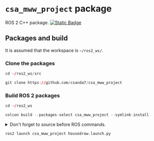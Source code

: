 # `csa_mww_project` package
ROS 2 C++ package.  [![Static Badge](https://img.shields.io/badge/ROS_2-Humble-34aec5)](https://docs.ros.org/en/humble/)
## Packages and build

It is assumed that the workspace is `~/ros2_ws/`.

### Clone the packages
``` r
cd ~/ros2_ws/src
```
``` r
git clone https://github.com/csanda7/csa_mww_project
```

### Build ROS 2 packages
``` r
cd ~/ros2_ws
```
``` r
colcon build --packages-select csa_mww_project --symlink-install
```

<details>
<summary> Don't forget to source before ROS commands.</summary>

``` bash
source ~/ros2_ws/install/setup.bash
```
</details>

``` r
ros2 launch csa_mww_project housedraw.launch.py
```

